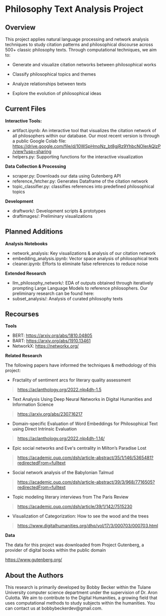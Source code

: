 <h1>Philosophy Text Analysis Project</h1>

<h2>Overview</h2>
This project applies natural language processing and network analysis techniques to study citation patterns and philosophical discourse across 500+ classic philosophy texts. Through computational techniques, we aim to:

- Generate and visualize citation networks between philosophical works
  
- Classify philosophical topics and themes
  
- Analyze relationships between texts
  
- Explore the evolution of philosophical ideas

<h2>Current Files</h2>

**Interactive Tools:**
* artifact.ipynb: An interactive tool that visualizes the citation network of all philosophers within our database. Our most recent version is through a public Google Colab file: https://drive.google.com/file/d/10WSpHmoNz_bt8gjRz9YhbcNOIerAQlzP/view?usp=sharing
* helpers.py: Supporting functions for the interactive visualization

**Data Collection & Processing**

* scraper.py: Downloads our data using Gutenberg API
* reference_fetcher.py: Generates Dataframe of the citation network
* topic_classifier.py: classifies references into predefined philosophical topics

**Development**
* draftwork/: Development scripts & prototypes
* draftimages/: Preliminary visualizations

<h2>Planned Additions</h2>

**Analysis Notebooks**
* network_analysis: Key visualizations & analysis of our citation network
* embedding_analysis.ipynb: Vector space analysis of philosophical texts
* cleaner.ipynb: Efforts to eliminate false references to reduce noise

**Extended Research**
* llm_philosophy_network/: EDA of outputs obtained through iteratively prompting Large Language Models to reference philosophers. Our preliminary research can be found here:
* subset_analysis/: Analysis of curated philosophy texts

<h2>Recourses</h2>

**Tools**
* BERT: https://arxiv.org/abs/1810.04805
* BART: https://arxiv.org/abs/1910.13461
* NetworkX: https://networkx.org/

**Related Research**

The following papers have informed the techniques & methodology of this project:

* Fractality of sentiment arcs for literary quality assessment
> https://aclanthology.org/2022.nlp4dh-1.5

* Text Analysis Using Deep Neural Networks in Digital Humanities and Information Science
> https://arxiv.org/abs/2307.16217

* Domain-specific Evaluation of Word Embeddings for Philosophical Text using Direct Intrinsic Evaluation
> https://aclanthology.org/2022.nlp4dh-1.14/

* Epic social networks and Eve's centrality in Milton’s Paradise Lost
> https://academic.oup.com/dsh/article-abstract/35/1/146/5365481?redirectedFrom=fulltext

* Social network analysis of the Babylonian Talmud
> https://academic.oup.com/dsh/article-abstract/39/3/968/7716505?redirectedFrom=fulltext

* Topic modeling literary interviews from The Paris Review
> https://academic.oup.com/dsh/article/39/1/142/7515230

* Visualization of Categorization: How to see the wood and the trees
> https://www.digitalhumanities.org/dhq/vol/17/3/000703/000703.html

**Data**

The data for this project was downloaded from Project Gutenberg, a provider of digital books within the public domain

https://www.gutenberg.org/

<h2>About the Authors</h2>
This research is primarily developed by Bobby Becker within the Tulane University computer science department under the supervision of Dr. Aron Culotta. We aim to contribute to the Digital Humanities, a growing field that uses computational methods to study subjects within the humanities. You can contact us at bobbybeckerdev@gmail.com.
